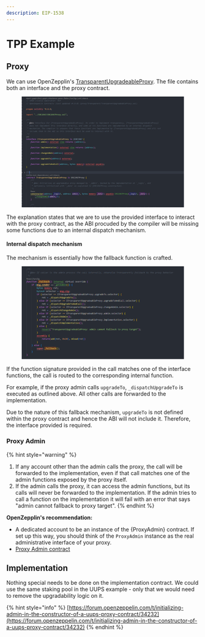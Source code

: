 ```yaml
---
description: EIP-1538
---
```


# TPP Example

## Proxy&#x20;

We can use OpenZepplin's [TransparentUpgradeableProxy](https://github.com/OpenZeppelin/openzeppelin-contracts/blob/master/contracts/proxy/transparent/TransparentUpgradeableProxy.sol). The file contains both an interface and the proxy contract.

<figure><img src="../.gitbook/assets/image (17).png" alt=""><figcaption></figcaption></figure>

The explanation states that we are to use the provided interface to interact with the proxy contract, as the ABI procuded by the compiler will be missing some functions due to an internal dispatch mechanism.&#x20;

#### Internal dispatch mechanism

The mechanism is essentially how the fallback function is crafted.&#x20;

<figure><img src="../.gitbook/assets/image (19).png" alt=""><figcaption></figcaption></figure>

If the function signature provided in the call matches one of the interface functions, the call is routed to the corresponding internal function.&#x20;

For example, if the proxy admin calls `upgradeTo`, `_dispatchUpgradeTo` is executed as outlined above. All other calls are forwarded to the implementation.&#x20;

Due to the nature of this fallback mechanism, `upgradeTo` is not defined within the proxy contract and hence the ABI will not include it. Therefore, the interface provided is required.

### Proxy Admin

{% hint style="warning" %}
1. If any account other than the admin calls the proxy, the call will be forwarded to the implementation, even if that call matches one of the admin functions exposed by the proxy itself.
2. If the admin calls the proxy, it can access the admin functions, but its calls will never be forwarded to the implementation. If the admin tries to call a function on the implementation it will fail with an error that says "admin cannot fallback to proxy target".
{% endhint %}

**OpenZepplin's recommendation:**

* A dedicated account to be an instance of the {ProxyAdmin} contract. If set up this way, you should think of the `ProxyAdmin` instance as the real administrative interface of your proxy.
* [Proxy Admin contract ](https://github.com/OpenZeppelin/openzeppelin-contracts/blob/master/contracts/proxy/transparent/ProxyAdmin.sol)

## Implementation

Nothing special needs to be done on the implementation contract. We could use the same staking pool in the UUPS example - only that we would need to remove the upgradability logic on it.







{% hint style="info" %}
[https://forum.openzeppelin.com/t/initializing-admin-in-the-constructor-of-a-uups-proxy-contract/34232](https://forum.openzeppelin.com/t/initializing-admin-in-the-constructor-of-a-uups-proxy-contract/34232)
{% endhint %}

